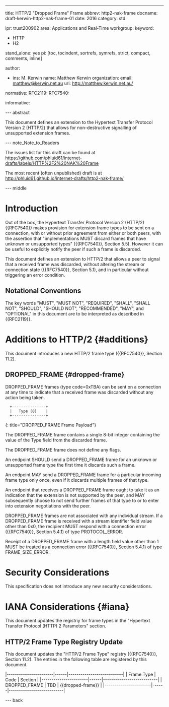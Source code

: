 ---
title: HTTP/2 "Dropped Frame" Frame
abbrev: http2-nak-frame
docname: draft-kerwin-http2-nak-frame-01
date: 2016
category: std

ipr: trust200902
area: Applications and Real-Time
workgroup: 
keyword:
 - HTTP
 - H2

stand_alone: yes
pi: [toc, tocindent, sortrefs, symrefs, strict, compact, comments, inline]

author:
 - ins: M. Kerwin
   name: Matthew Kerwin
   organization: 
   email: matthew@kerwin.net.au
   uri: http://matthew.kerwin.net.au/

normative:
  RFC2119:
  RFC7540:

informative:


--- abstract

This document defines an extension to the Hypertext Transfer Protocol Version 2 (HTTP/2) that
allows for non-destructive signalling of unsupported extension frames.

--- note_Note_to_Readers

The issues list for this draft can be found at <https://github.com/phluid61/internet-drafts/labels/HTTP%2F2%20NAK%20Frame>

The most recent (often unpublished) draft is at <http://phluid61.github.io/internet-drafts/http2-nak-frame/>

--- middle

# Introduction

Out of the box, the Hypertext Transfer Protocol Version 2 (HTTP/2) {{RFC7540}} makes provision for
extension frame types to be sent on a connection, with or without prior agreement from either or
both peers, with the assertion that "implementations MUST discard frames that have unknown or
unsupported types" ({{RFC7540}}, Section 5.5).  However it can be useful to explicitly notify the
peer if such a frame is discarded.

This document defines an extension to HTTP/2 that allows a peer to signal that a received frame
was discarded, without altering the stream or connection state ({{RFC7540}}, Section 5.1), and in
particular without triggering an error condition.


## Notational Conventions

The key words "MUST", "MUST NOT", "REQUIRED", "SHALL", "SHALL NOT",
"SHOULD", "SHOULD NOT", "RECOMMENDED", "MAY", and "OPTIONAL" in this
document are to be interpreted as described in {{RFC2119}}.

# Additions to HTTP/2 {#additions}

This document introduces a new HTTP/2 frame type ({{RFC7540}}, Section 11.2).


## DROPPED\_FRAME {#dropped-frame}

DROPPED\_FRAME frames (type code=0xTBA) can be sent on a connection at any time <!-- FIXME --> to
indicate that a received frame was discarded without any action being taken.

~~~~~~~~~~
  +---------------+
  |   Type (8)    |
  +---------------+
~~~~~~~~~~
{: title="DROPPED_FRAME Frame Payload"}

The DROPPED\_FRAME frame contains a single 8-bit integer containing the value of the Type field
from the discarded frame.

The DROPPED\_FRAME frame does not define any flags.

An endpoint SHOULD send a DROPPED\_FRAME frame for an unknown or unsupported frame type the first
time it discards such a frame.

An endpoint MAY send a DROPPED\_FRAME frame for a particular incoming frame type only once, even
if it discards multiple frames of that type.

An endpoint that receives a DROPPED\_FRAME frame ought to take it as an indication that the
extension is not supported by the peer, and MAY subsequently choose to not send further frames of
that type to or to enter into extension negotiations with the peer.

DROPPED\_FRAME frames are not associated with any individual stream.  If a DROPPED\_FRAME frame is
received with a stream identifier field value other than 0x0, the recipient MUST respond with a
connection error ({{RFC7540}}, Section 5.4.1) of type PROTOCOL\_ERROR.

Receipt of a DROPPED\_FRAME frame with a length field value other than 1 MUST be treated as a
connection error ({{RFC7540}}, Section 5.4.1) of type FRAME\_SIZE\_ERROR.

<!--

TODO:

 * warn MUXers about forwarding/coalescing extensions
 * mention the error detection capability

-->

# Security Considerations

<!-- FIXME -->
This specification does not introduce any new security considerations.

# IANA Considerations  {#iana}

This document updates the registriy for frame types in the "Hypertext Transfer Protocol (HTTP) 2
Parameters" section.


## HTTP/2 Frame Type Registry Update

This document updates the "HTTP/2 Frame Type" registry ({{RFC7540}}, Section 11.2).  The entries
in the following table are registered by this document.

 |-----------------------|------|---------------------------|
 | Frame Type            | Code | Section                   |
 |-----------------------|------|---------------------------|
 | DROPPED\_FRAME        | TBD  | {{dropped-frame}}         |
 |-----------------------|------|---------------------------|


--- back
